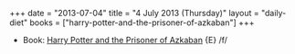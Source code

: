 +++
date = "2013-07-04"
title = "4 July 2013 (Thursday)"
layout = "daily-diet"
books = ["harry-potter-and-the-prisoner-of-azkaban"]
+++


* Book: [Harry Potter and the Prisoner of Azkaban](/books/harry-potter-and-the-prisoner-of-azkaban) {E} /f/